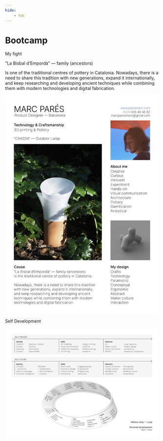 ```yaml
---
hide:
    - toc
---
```


# Bootcamp

My fight

“La Bisbal d’Empordà” — family (ancestors)

Is one of the traditional centres of pottery in Catalonia.
Nowadays, there is a need to share this tradition with new generations, expand it internationally, and keep researching and developing ancient techniques while combining them with modern technologies and digital fabrication.

![](../files/MarcPares_MyFight.jpg)


Self Development

![](../files/MarcPares_SelfDevelop.jpg)
